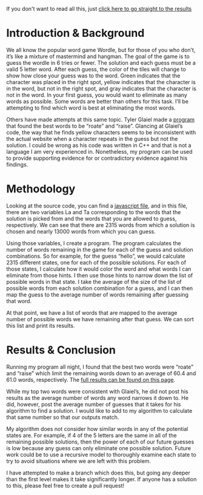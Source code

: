 If you don't want to read all this, just [click here to go straight to the results](https://github.com/drbot7/wordle-solver/blob/main/results.md)

# Introduction & Background

We all know the popular word game Wordle, but for those of you who don’t, it’s like a mixture of mastermind and hangman. The goal of the game is to guess the wordle in 6 tries or fewer. The solution and each guess must be a valid 5 letter word. After each guess, the color of the tiles will change to show how close your guess was to the word. Green indicates that the character was placed in the right spot, yellow indicates that the character is in the word, but not in the right spot, and gray indicates that the character is not in the word. In your first guess, you would want to eliminate as many words as possible. Some words are better than others for this task. I’ll be attempting to find which word is best at eliminating the most words.

Others have made attempts at this same topic. Tyler Glaiel made a [program](https://medium.com/@tglaiel/the-mathematically-optimal-first-guess-in-wordle-cbcb03c19b0a) that found the best words to be “roate” and “raise”. Glancing at Glaiel’s code, the way that he finds yellow characters seems to be inconsistent with the actual website when a character repeats in the guess but not the solution. I could be wrong as his code was written in C++ and that is not a language I am very experienced in. Nonetheless, my program can be used to provide supporting evidence for or contradictory evidence against his findings.

# Methodology

Looking at the source code, you can find a [javascript file](https://www.powerlanguage.co.uk/wordle/main.e65ce0a5.js), and in this file, there are two variables La and Ta corresponding to the words that the solution is picked from and the words that you are allowed to guess, respectively. We can see that there are 2315 words from which a solution is chosen and nearly 13000 words from which you can guess.

Using those variables, I create a program. The program calculates the number of words remaining in the game for each of the guess and solution combinations. So for example, for the guess “hello”, we would calculate 2315 different states, one for each of the possible solutions. For each of those states, I calculate how it would color the word and what words I can eliminate from those hints. I then use those hints to narrow down the list of possible words in that state. I take the average of the size of the list of possible words from each solution combination for a guess, and I can then map the guess to the average number of words remaining after guessing that word.

At that point, we have a list of words that are mapped to the average number of possible words we have remaining after that guess. We can sort this list and print its results.

# Results & Conclusion

Running my program all night, I found that the best two words were “roate” and “raise” which limit the remaining words down to an average of 60.4 and 61.0 words, respectively. The [full results can be found on this page](https://github.com/drbot7/wordle-solver/blob/main/results.md).

While my top two words were consistent with Glaiel’s, he did not post his results as the average number of words any word narrows it down to. He did, however, post the average number of guesses that it takes for his algorithm to find a solution. I would like to add to my algorithm to calculate that same number so that our outputs match.

My algorithm does not consider how similar words in any of the potential states are. For example, if 4 of the 5 letters are the same in all of the remaining possible solutions, then the power of each of our future guesses is low because any guess can only eliminate one possible solution. Future work could be to use a recursive model to thoroughly examine each state to try to avoid situations where we are left with this problem.

I have attempted to make a branch which does this, but going any deeper than the first level makes it take significantly longer. If anyone has a solution to this, please feel free to create a pull request!
